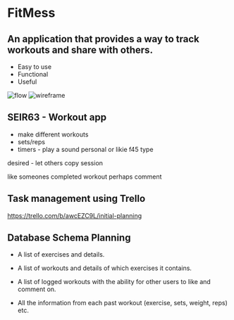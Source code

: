 # FitMess
## An application that provides a way to track workouts and share with others.

- Easy to use
- Functional
- Useful

![flow](https://i.imgur.com/CeAefLI.png)
![wireframe](https://i.imgur.com/Ugqcvpw.png)

## SEIR63 - Workout app

- make different workouts
- sets/reps
- timers - play a sound
personal or likie f45 type


desired -
let others copy session

like someones completed workout
perhaps comment

## Task management using Trello
https://trello.com/b/awcEZC9L/initial-planning


## Database Schema Planning

- A list of exercises and details.

- A list of workouts and details of which exercises it contains.

- A list of logged workouts with the ability for other users to like and comment on.

- All the information from each past workout (exercise, sets, weight, reps) etc.